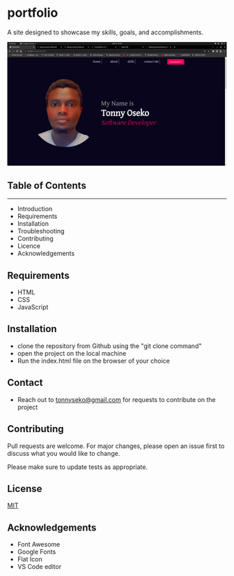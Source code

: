# portfolio
A site designed to showcase my skills, goals, and accomplishments.

![screenshot](Assets/images/screenshot.png)

## Table of Contents
---------------------

 * Introduction
 * Requirements
 * Installation
 * Troubleshooting
 * Contributing
 * Licence
 * Acknowledgements

## Requirements
  * HTML
  * CSS
  * JavaScript

## Installation
- clone the repository from Github using the "git clone <url> command"
- open the project on the local machine
- Run the index.html file on the browser of your choice
  
## Contact
  * Reach out to tonnyseko@gmail.com for requests to contribute on the project

## Contributing
Pull requests are welcome. For major changes, please open an issue first to discuss what you would like to change.

Please make sure to update tests as appropriate.

## License
[MIT](https://choosealicense.com/licenses/mit/)
  
## Acknowledgements
- Font Awesome
- Google Fonts
- Flat Icon
- VS Code editor
